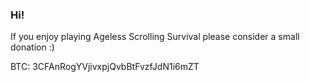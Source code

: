 ### Hi!

If you enjoy playing Ageless Scrolling Survival please consider a small donation :)

BTC: 3CFAnRogYVjivxpjQvbBtFvzfJdN1i6mZT
